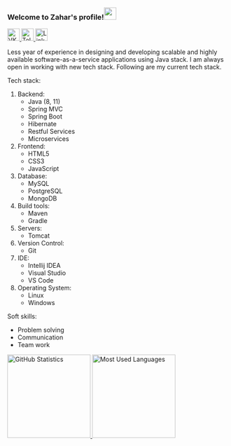 ### Welcome to Zahar's profile!<img width="28px" src="https://media.giphy.com/media/hvRJCLFzcasrR4ia7z/giphy.gif">

<a href="https://vk.com/zahar2048">
<img width="28px" alt="VK" title="VK" src="https://cdn-icons-png.flaticon.com/512/5968/5968835.png"/>
</a>
<a href="https://t.me/shzahar">
<img width="28px" alt="Telegram" title="Telegram" src="https://cdn-icons-png.flaticon.com/512/2111/2111646.png"/>
</a>
<a href="https://www.linkedin.com/in/zahar-shestakovich-909287247">
<img width="28px" alt="LinkedIn" title="LinkedIn" src="https://cdn-icons-png.flaticon.com/512/145/145807.png"/>
</a>

Less year of experience in designing and developing scalable and highly available software-as-a-service applications
using Java stack. I am always open in working with new tech stack. Following are my current tech stack.

Tech stack:

1. Backend:
    - Java (8, 11)
    - Spring MVC
    - Spring Boot
    - Hibernate
    - Restful Services
    - Microservices
2. Frontend:
    - HTML5
    - CSS3
    - JavaScript
3. Database:
    - MySQL
    - PostgreSQL
    - MongoDB
4. Build tools:
    - Maven
    - Gradle
5. Servers:
    - Tomcat
6. Version Control:
    - Git
7. IDE:
    - Intellij IDEA
    - Visual Studio
    - VS Code
8. Operating System:
    - Linux
    - Windows

Soft skills:

- Problem solving
- Communication
- Team work

<a href="https://github.com/ZaharPro">
  <img height="190rem" src="https://github-readme-stats-eight-theta.vercel.app/api?username=ZaharPro&show_icons=true&theme=algolia&include_all_commits=true&count_private=true" alt="GitHub Statistics"/>
  <img height="190rem" src="https://github-readme-stats.vercel.app/api/top-langs/?username=ZaharPro&layout=compact&langs_count=8&theme=algolia&hide=php,html" alt="Most Used Languages"/>
</a>